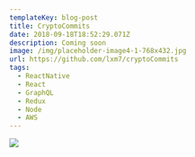 ```yaml
---
templateKey: blog-post
title: CryptoCommits
date: 2018-09-18T18:52:29.071Z
description: Coming soon
image: /img/placeholder-image4-1-768x432.jpg
url: https://github.com/lxm7/cryptoCommits
tags:
  - ReactNative
  - React
  - GraphQL
  - Redux
  - Node
  - AWS
---
```

![](/img/placeholder-image4-1-768x432.jpg)
